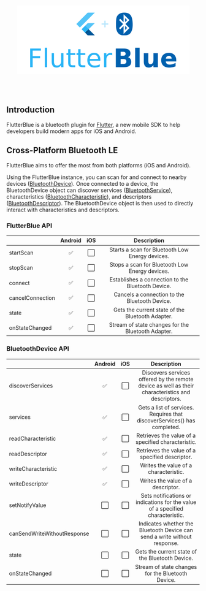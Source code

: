 <br>
<p align="center">
<img alt="FlutterBlue" src="site/flutterblue.png" />
</p>
<br><br>

## Introduction

FlutterBlue is a bluetooth plugin for [Flutter](http://www.flutter.io), a new mobile SDK to help developers build modern apps for iOS and Android.

## Cross-Platform Bluetooth LE
FlutterBlue aims to offer the most from both platforms (iOS and Android).

Using the FlutterBlue instance, you can scan for and connect to nearby devices ([BluetoothDevice](#bluetoothdevice-api)).
Once connected to a device, the BluetoothDevice object can discover services ([BluetoothService](lib/src/bluetooth_service.dart)), characteristics ([BluetoothCharacteristic](lib/src/bluetooth_characteristic.dart)), and descriptors ([BluetoothDescriptor](lib/src/bluetooth_descriptor.dart)).
The BluetoothDevice object is then used to directly interact with characteristics and descriptors.

### FlutterBlue API
|                  |      Android       |         iOS          |             Description            |
| :--------------- | :----------------: | :------------------: |  :-------------------------------: |
| startScan        | :white_check_mark: | :white_large_square: | Starts a scan for Bluetooth Low Energy devices. |
| stopScan         | :white_check_mark: | :white_large_square: | Stops a scan for Bluetooth Low Energy devices. |
| connect          | :white_check_mark: | :white_large_square: | Establishes a connection to the Bluetooth Device. |
| cancelConnection | :white_check_mark: | :white_large_square: | Cancels a connection to the Bluetooth Device. |
| state            | :white_check_mark: | :white_large_square: | Gets the current state of the Bluetooth Adapter. |
| onStateChanged   | :white_check_mark: | :white_large_square: | Stream of state changes for the Bluetooth Adapter. |

### BluetoothDevice API
|                             |       Android        |         iOS          |             Description            |
| :-------------------------- | :------------------: | :------------------: |  :-------------------------------: |
| discoverServices            |  :white_check_mark:  | :white_large_square: | Discovers services offered by the remote device as well as their characteristics and descriptors. |
| services                    |  :white_check_mark:  | :white_large_square: | Gets a list of services. Requires that discoverServices() has completed. |
| readCharacteristic          |  :white_check_mark:  | :white_large_square: | Retrieves the value of a specified characteristic.  |
| readDescriptor              |  :white_check_mark:  | :white_large_square: | Retrieves the value of a specified descriptor.  |
| writeCharacteristic         |  :white_check_mark:  | :white_large_square: | Writes the value of a characteristic. |
| writeDescriptor             |  :white_check_mark:  | :white_large_square: | Writes the value of a descriptor. |
| setNotifyValue              | :white_large_square: | :white_large_square: | Sets notifications or indications for the value of a specified characteristic. |
| canSendWriteWithoutResponse | :white_large_square: | :white_large_square: | Indicates whether the Bluetooth Device can send a write without response. |
| state                       | :white_large_square: | :white_large_square: | Gets the current state of the Bluetooth Device. |
| onStateChanged              | :white_large_square: | :white_large_square: | Stream of state changes for the Bluetooth Device. |